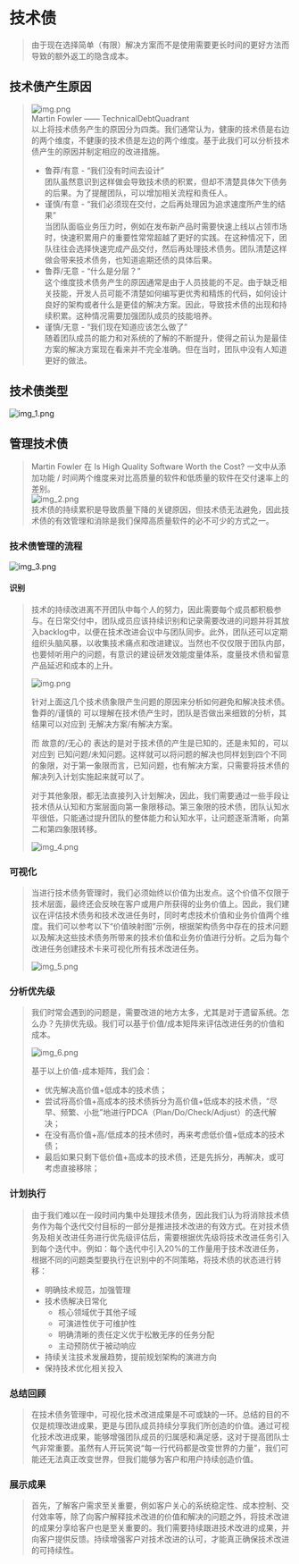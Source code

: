 # 技术债
> 由于现在选择简单（有限）解决方案而不是使用需要更长时间的更好方法而导致的额外返工的隐含成本。

## 技术债产生原因
> ![img.png](img.png)  
> Martin Fowler —— TechnicalDebtQuadrant  
> 以上将技术债务产生的原因分为四类。我们通常认为，健康的技术债是右边的两个维度，不健康的技术债是左边的两个维度。基于此我们可以分析技术债产生的原因并制定相应的改进措施。  
> - 鲁莽/有意 - “我们没有时间去设计”  
> 团队虽然意识到这样做会导致技术债的积累，但却不清楚具体欠下债务的后果。为了提醒团队，可以增加相关流程和责任人。
> - 谨慎/有意 - “我们必须现在交付，之后再处理因为追求速度所产生的结果”  
>当团队面临业务压力时，例如在发布新产品时需要快速上线以占领市场时，快速积累用户的重要性常常超越了更好的实践。在这种情况下，团队往往会选择快速完成产品交付，然后再处理技术债务。团队清楚这样做会带来技术债务，也知道逾期还债的具体后果。
> - 鲁莽/无意 - “什么是分层？”  
> 这个维度技术债务产生的原因通常是由于人员技能的不足。由于缺乏相关技能，开发人员可能不清楚如何编写更优秀和精炼的代码，如何设计良好的架构或者什么是更佳的解决方案。因此，导致技术债的出现和持续积累。这种情况需要加强团队成员的技能培养。
> - 谨慎/无意 - “我们现在知道应该怎么做了”  
> 随着团队成员的能力和对系统的了解的不断提升，使得之前认为是最佳方案的解决方案现在看来并不完全准确。但在当时，团队中没有人知道更好的做法。

## 技术债类型
![img_1.png](img_1.png)

## 管理技术债
> Martin Fowler 在 Is High Quality Software Worth the Cost? 一文中从添加功能 / 时间两个维度来对比高质量的软件和低质量的软件在交付速率上的差别。  
> ![img_2.png](img_2.png)  
> 技术债的持续累积是导致质量下降的关键原因，但技术债无法避免，因此技术债的有效管理和消除是我们保障高质量软件的必不可少的方式之一。
### 技术债管理的流程
![img_3.png](img_3.png)
#### 识别
> 技术的持续改进离不开团队中每个人的努力，因此需要每个成员都积极参与。在日常交付中，团队成员应该持续识别和记录需要改进的问题并将其放入backlog中，以便在技术改进会议中与团队同步。此外，团队还可以定期组织头脑风暴，以收集技术痛点和改进建议。当然也不仅仅限于团队内部，也要倾听用户的问题，有意识的建设研发效能度量体系，度量技术债和留意产品延迟和成本的上升。 
>
> ![img.png](img.png)
> 
> 针对上面这几个技术债象限产生问题的原因来分析如何避免和解决技术债。鲁莽的/谨慎的 可以理解在技术债产生时，团队是否做出来细致的分析，其结果可以对应到 无解决方案/有解决方案。
>
> 而 故意的/无心的 表达的是对于技术债的产生是已知的，还是未知的，可以对应到 已知问题/未知问题。这样就可以将问题的解决也同样划到四个不同的象限，对于第一象限而言，已知问题，也有解决方案，只需要将技术债的解决列入计划实施起来就可以了。
>
> 对于其他象限，都无法直接列入计划解决，因此，我们需要通过一些手段让技术债从认知和方案层面向第一象限移动。第三象限的技术债，团队认知水平很低，只能通过提升团队的整体能力和认知水平，让问题逐渐清晰，向第二和第四象限转移。
> 
> ![img_4.png](img_4.png)
### 可视化
> 当进行技术债务管理时，我们必须始终以价值为出发点。这个价值不仅限于技术层面，最终还会反映在客户或用户所获得的业务价值上。因此，我们建议在评估技术债务和技术改进任务时，同时考虑技术价值和业务价值两个维度。我们可以参考以下“价值映射图”示例，根据架构债务中存在的技术问题以及解决这些技术债务所带来的技术价值和业务价值进行分析。之后为每个改进任务创建技术卡来可视化所有技术改进任务。
> 
> ![img_5.png](img_5.png)
### 分析优先级
> 我们时常会遇到的问题是，需要改进的地方太多，尤其是对于遗留系统。怎么办？先排优先级。我们可以基于价值/成本矩阵来评估改进任务的价值和成本。
> 
> ![img_6.png](img_6.png)
>
> 基于以上价值-成本矩阵，我们会：
> - 优先解决高价值+低成本的技术债；
> - 尝试将高价值+高成本的技术债拆分为高价值+低成本的技术债，“尽早、频繁、小批”地进行PDCA（Plan/Do/Check/Adjust）的迭代解决；
> - 在没有高价值+高/低成本的技术债时，再来考虑低价值+低成本的技术债；
> - 最后如果只剩下低价值+高成本的技术债，还是先拆分，再解决，或可考虑直接移除；
### 计划执行
> 由于我们难以在一段时间内集中处理技术债务，因此我们认为将消除技术债务作为每个迭代交付目标的一部分是推进技术改进的有效方式。在对技术债务及相关改进任务进行优先级评估后，需要根据优先级将技术改进任务引入到每个迭代中。例如：每个迭代中引入20%的工作量用于技术改进任务，根据不同的问题类型要执行在识别中的不同策略，将技术债的状态进行转移：
> - 明确技术规范，加强管理
> - 技术债解决日常化
>   - 核心领域优于其他子域
>   - 可演进性优于可维护性
>   - 明确清晰的责任定义优于松散无序的任务分配
>   - 主动预防优于被动响应
> - 持续关注技术发展趋势，提前规划架构的演进方向
> - 保持技术优化相关投入
### 总结回顾
> 在技术债务管理中，可视化技术改进成果是不可或缺的一环。总结的目的不仅是梳理改进成果，更是与团队成员持续分享我们所创造的价值。通过可视化技术改进成果，能够增强团队成员的归属感和满足感，这对于提高团队士气非常重要。虽然有人开玩笑说“每一行代码都是改变世界的力量”，我们可能还无法真正改变世界，但我们能够为客户和用户持续创造价值。
### 展示成果
> 首先，了解客户需求至关重要，例如客户关心的系统稳定性、成本控制、交付效率等，除了向客户解释技术改进的价值和解决的问题之外，将技术改进的成果分享给客户也是至关重要的。我们需要持续跟进技术改进的成果，并向客户提供反馈。持续增强客户对技术改进的认可，才能真正确保技术改进的可持续性。
